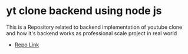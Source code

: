 
# yt clone backend using node js 

This is a Repository related to backend implementation of youtube clone and how it's backend works as professional scale project in real world

- [Repo Link](https://github.com/Mr-CodeBin)


